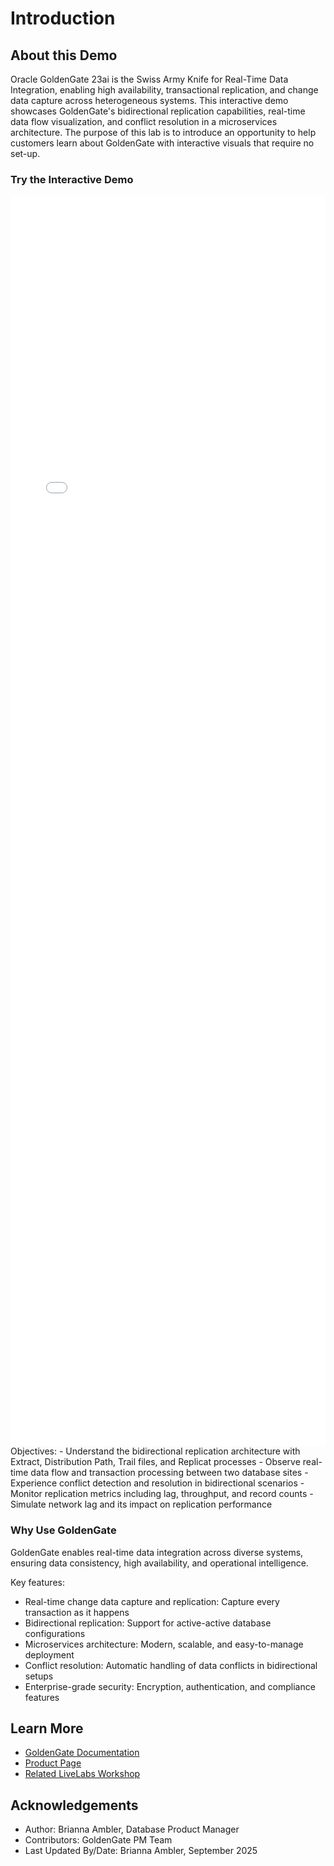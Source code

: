 # Introduction

## About this Demo

Oracle GoldenGate 23ai is the Swiss Army Knife for Real-Time Data Integration, enabling high availability, transactional replication, and change data capture across heterogeneous systems. This interactive demo showcases GoldenGate's bidirectional replication capabilities, real-time data flow visualization, and conflict resolution in a microservices architecture. The purpose of this lab is to introduce an opportunity to help customers learn about GoldenGate with interactive visuals that require no set-up.

### Try the Interactive Demo

<iframe src="../goldengate-demo.html" width="100%" height="2000" frameborder="0" style="min-width: 100%; min-height: 1100px;"></iframe>

</br>
Objectives:
- Understand the bidirectional replication architecture with Extract, Distribution Path, Trail files, and Replicat processes
- Observe real-time data flow and transaction processing between two database sites
- Experience conflict detection and resolution in bidirectional scenarios
- Monitor replication metrics including lag, throughput, and record counts
- Simulate network lag and its impact on replication performance

### Why Use GoldenGate

GoldenGate enables real-time data integration across diverse systems, ensuring data consistency, high availability, and operational intelligence.

Key features:
- Real-time change data capture and replication: Capture every transaction as it happens
- Bidirectional replication: Support for active-active database configurations
- Microservices architecture: Modern, scalable, and easy-to-manage deployment
- Conflict resolution: Automatic handling of data conflicts in bidirectional setups
- Enterprise-grade security: Encryption, authentication, and compliance features

## Learn More
- [GoldenGate Documentation](https://docs.oracle.com/en/middleware/goldengate/)
- [Product Page](https://www.oracle.com/integration/goldengate/)
- [Related LiveLabs Workshop](https://livelabs.oracle.com/pls/apex/r/dbpm/livelabs/view-workshop?wid=3980)

## Acknowledgements
- Author: Brianna Ambler, Database Product Manager
- Contributors: GoldenGate PM Team
- Last Updated By/Date: Brianna Ambler, September 2025
